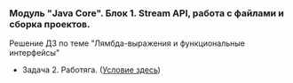 ﻿### Модуль "Java Core". Блок 1. Stream API, работа с файлами и сборка проектов. 
Решение ДЗ по теме "Лямбда-выражения и функциональные интерфейсы"

* Задача 2. Работяга. ([Условие здесь](https://github.com/netology-code/jd-homeworks/blob/master/lambda/task2/README.md))